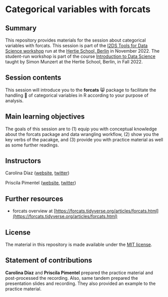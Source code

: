 # Categorical variables with forcats
## Summary
This repository provides materials for the session about categorical variables with forcats. This session is part of the [I2DS Tools for Data Science workshop](https://github.com/intro-to-data-science-22-workshop) run at the [Hertie School, Berlin](https://www.hertie-school.org/en/) in November 2022. The student-run workshop is part of the course [Introduction to Data Science](https://github.com/intro-to-data-science-22) taught by Simon Munzert at the Hertie School, Berlin, in Fall 2022.

## Session contents
This session will introduce you to the __forcats__ 😸 package to facilitate the handling 🔧 of categorical variables in R according to your purpose of analysis.

## Main learning objectives

The goals of this session are to (1) equip you with conceptual knowledge about the forcats package and data wrangling workflow, (2) show you the key verbs of the pacakge, and (3) provide you with practice material as well as some further readings.

## Instructors

Carolina Díaz  ([website](https://github.com/CarolinaDiazS), [twitter](https://twitter.com/acadisu))

Priscila Pimentel ([website](https://github.com/CarolinaDiazS), [twitter](https://twitter.com/acadisu))

## Further resources

- forcats overview at [https://forcats.tidyverse.org/articles/forcats.html](https://forcats.tidyverse.org/articles/forcats.html)

## License

The material in this repository is made available under the [MIT license](http://opensource.org/licenses/mit-license.php). 

## Statement of contributions

**Carolina Díaz** and **Priscila Pimentel** prepared the practice material and post-processed the recording. Also, same tandem prepared the presentation slides and recording. They also provided an example to the practice material.
